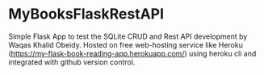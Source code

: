 # MyBooksFlaskRestAPI
Simple Flask App to test the SQLite CRUD and Rest API development by Waqas Khalid Obeidy. 
Hosted on free web-hosting service like Heroku (https://my-flask-book-reading-app.herokuapp.com/) using heroku cli and integrated with github version control.

